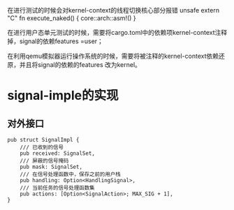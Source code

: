 在进行测试的时候会对kernel-context的线程切换核心部分报错
    unsafe extern "C" fn execute_naked() {
        core::arch::asm!()
    }

在进行用户态单元测试的时候，需要将cargo.toml中的依赖项kernel-context注释掉，signal的依赖features =user；

在利用qemu模拟器运行操作系统的时候，需要将被注释的kernel-context依赖还原，并且将signal的依赖的features 改为kernel。

# signal-imple的实现

## 对外接口

    pub struct SignalImpl {
        /// 已收到的信号
        pub received: SignalSet,
        /// 屏蔽的信号掩码
        pub mask: SignalSet,
        /// 在信号处理函数中，保存之前的用户栈
        pub handling: Option<HandlingSignal>,
        /// 当前任务的信号处理函数集
        pub actions: [Option<SignalAction>; MAX_SIG + 1],
    }

